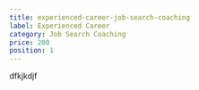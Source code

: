 ```yaml
---
title: experienced-career-job-search-coaching
label: Experienced Career
category: Job Search Coaching
price: 200
position: 1
---
```

dfkjkdjf
